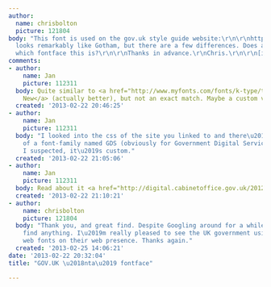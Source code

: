 ```yaml
---
author:
  name: chrisbolton
  picture: 121804
body: "This font is used on the gov.uk style guide website:\r\n\r\nhttps://www.gov.uk/designprinciples/styleguide\r\n\r\nIt
  looks remarkably like Gotham, but there are a few differences. Does anyone know
  which fontface this is?\r\n\r\nThanks in advance.\r\nChris.\r\n\r\n[img:sites/default/files/old-images/govuk_4761.png]"
comments:
- author:
    name: Jan
    picture: 112311
  body: Quite similar to <a href="http://www.myfonts.com/fonts/k-type/transport-new/">Transport
    New</a> (actually better), but not an exact match. Maybe a custom version?
  created: '2013-02-22 20:46:25'
- author:
    name: Jan
    picture: 112311
  body: "I looked into the css of the site you linked to and there\u2019s mentioning
    of a font-family named GDS (obviously for Government Digital Service). So, like
    I suspected, it\u2019s custom."
  created: '2013-02-22 21:05:06'
- author:
    name: Jan
    picture: 112311
  body: Read about it <a href="http://digital.cabinetoffice.gov.uk/2012/07/05/a-few-notes-on-typography/">here</a>.
  created: '2013-02-22 21:10:21'
- author:
    name: chrisbolton
    picture: 121804
  body: "Thank you, and great find. Despite Googling around for a while I couldn\u2019t
    find anything. I\u2019m really pleased to see the UK government using beautiful
    web fonts on their web presence. Thanks again."
  created: '2013-02-25 14:06:21'
date: '2013-02-22 20:32:04'
title: "GOV.UK \u2018nta\u2019 fontface"

---
```

